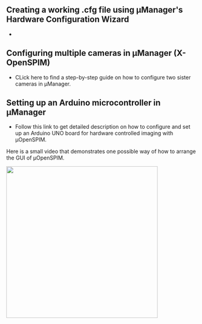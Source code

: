 ## Creating a working .cfg file using µManager's Hardware Configuration Wizard
-   

## Configuring multiple cameras in µManager (X-OpenSPIM)
-   CLick here to find a step-by-step guide on how to configure two sister cameras in µManager.

## Setting up an Arduino microcontroller in µManager
-   Follow this link to get detailed description on how to configure and set up an Arduino UNO board for hardware controlled imaging with µOpenSPIM.</br>


Here is a small video that demonstrates one possible way of how to arrange the GUI of µOpenSPIM.</br>

[<img src="https://openspim.org/videos/Arrange-GUI.gif" width="400">](https://openspim.org/videos/Arrange-GUI.mp4)